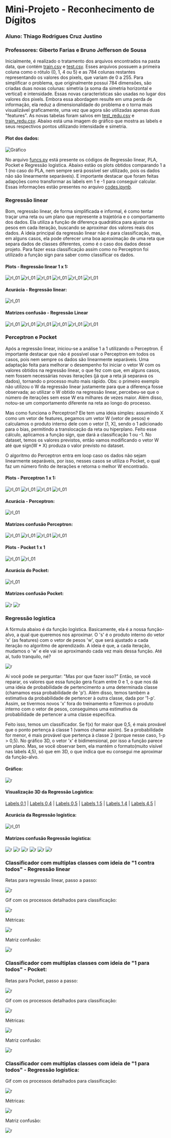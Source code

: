 # **Mini-Projeto** - Reconhecimento de Dígitos
### Aluno: Thiago Rodrigues Cruz Justino
### Professores: Giberto Farias e Bruno Jefferson de Sousa

Inicialmente, é realizado o tratamento dos arquivos encontrados na pasta data, que contém [train.csv](data/train.csv) e [test.csv](data/train.csv). Esses arquivos possuem a primeira coluna como o rótulo (0, 1, 4 ou 5) e as 784 colunas restantes representando os valores dos pixels, que variam de 0 a 255. Para simplificar o problema, que originalmente possui 784 dimensões, são criadas duas novas colunas: simetria (a soma da simetria horizontal e vertical) e intensidade. Essas novas características são usadas no lugar dos valores dos pixels. Embora essa abordagem resulte em uma perda de informação, ela reduz a dimensionalidade do problema e o torna mais visualizável graficamente, uma vez que agora são utilizadas apenas duas "features". As novas tabelas foram salvos em [test_redu.csv](data/teste_redu.csv) e [train_redu.csv](data/train_redu.csv). Abaixo está uma imagem do gráfico que mostra as labels e seus respectivos pontos utilizando intensidade e simetria.
#### Plot dos dados:
![Gráfico](imagens/grafico_int_simetria.png)


No arquivo [funcs.py](funcs.py)
 está presente os códigos de Regressão linear, PLA, Pocket e Regressão logistica. Abaixo estão os plots obtidos comparando 1 a 1 (no caso do PLA, nem sempre será possível ser utilizado, pois os dados não são linearmente separáveis). E importante destacar que foram feitas adapções como transformar as labels em 1 e -1 para conseguir calcular. Essas informações estão presentes no arquivo [codes.ipynb](codes.ipynb).

### Regressão linear
Bom, regressão linear, de forma simplificada e informal, é como tentar traçar uma reta ou um plano que represente a trajetória e o comportamento dos dados. Ela utiliza a função de diferença quadrática para ajustar os pesos em cada iteração, buscando se aproximar dos valores reais dos dados. A ideia principal da regressão linear não é para classificação, mas, em alguns casos, ela pode oferecer uma boa aproximação de uma reta que separa dados de classes diferentes, como é o caso dos dados desse projeto. Para fazer essa classificação assim como no Perceptron foi utilizado a função sign para saber como classificar os dados.

#### Plots - Regressão linear 1 x 1:
 ![rl_01](imagens/rl_0_1.png)
 ![rl_01](imagens/rl_0_4.png)
 ![rl_01](imagens/rl_0_5.png)
 ![rl_01](imagens/rl_1_4.png)
 ![rl_01](imagens/rl_1_5.png)
 ![rl_01](imagens/rl_4_5.png)
#### Acurácia - Regressão linear:
![rl_01](imagens/accuracy_table.png) 
#### Matrizes confusão - Regressão Linear
![rl_01](imagens/mc_lr_1_5.png)
![rl_01](imagens/mc_lr_0_1.png)
![rl_01](imagens/mc_lr_0_4.png)
![rl_01](imagens/mc_lr_0_5.png)
![rl_01](imagens/mc_lr_1_4.png)
![rl_01](imagens/mc_lr_4_5.png)

### Perceptron e Pocket

Após a regressão linear, iniciou-se a análise 1 a 1 utilizando o Perceptron. É importante destacar que não é possível usar o Perceptron em todos os casos, pois nem sempre os dados são linearmente separáveis. Uma adaptação feita para melhorar o desempenho foi iniciar o vetor W com os valores obtidos na regressão linear, o que fez com que, em alguns casos, nem fossem necessárias novas iterações (já que a reta já separava os dados), tornando o processo muito mais rápido. Obs: o primeiro exemplo não utilizou o W da regressão linear justamente para que a diferença fosse observada; ao utilizar o W obtido na regressão linear, percebeu-se que o número de iterações sem esse W era milhares de vezes maior. Além disso, notou-se um comportamento diferente na reta ao longo do processo.

Mas como funciona o Perceptron? Ele tem uma ideia simples: assumindo X como um vetor de features, pegamos um vetor W (vetor de pesos) e calculamos o produto interno dele com o vetor [1, X], sendo o 1 adicionado para o bias, permitindo a translocação da reta ou hiperplano. Feito esse cálculo, aplicamos a função sign, que dará a classificação 1 ou -1. No dataset, temos os valores previstos, então vamos modificando o vetor W até que sign(W * X) produza o valor previsto no dataset.

O algoritmo do Perceptron entra em loop caso os dados não sejam linearmente separáveis, por isso, nesses casos se utiliza o Pocket, o qual faz um número finito de iterações e retorna o melhor W encontrado.

#### Plots - Perceptron 1 x 1:
![rl_01](imagens/perc_1_5.png)
![rl_01](imagens/perc_0_1.png)
![rl_01](imagens/perc_0_4.png)
![rl_01](imagens/perc_1_4.png)
#### Acurácia - Perceptron:
![rl_01](imagens/accuracy_table2.png) 
#### Matrizes confusão Perceptron:
![rl_01](imagens/mc_perc_0_1.png)
![rl_01](imagens/mc_perc_0_4.png)
![rl_01](imagens/mc_perc_1_5.png)
![rl_01](imagens/mc_perc_1_4.png)

#### Plots - Pocket 1 x 1
![rl_01](imagens/pocket_plot_0_5.png)
![rl_01](imagens/pocket_plot_4_5.png)

#### Acurácia do Pocket:
![rl_01](imagens/accuracy_table3.png)
#### Matrizes confusão Pocket:
![r](imagens/mc_pocket_0_5.png)
![r](imagens/mc_pocket_4_5.png)

### Regressão logística

  A fórmula abaixo é da função logística. Basicamente, ela é a nossa função-alvo, a qual que queremos nos aproximar. O 's' é o produto interno do vetor 'x' (as features) com o vetor de pesos 'w', que será ajustado a cada iteração no algoritmo de aprendizado. A ideia é que, a cada iteração, mudamos o 'w' e ele vai se aproximando cada vez mais dessa função. Até aí, tudo tranquilo, né?

![r](imagens/func_log.png)

Aí você pode se perguntar: "Mas por que fazer isso?" Então, se você reparar, os valores que essa função gera ficam entre 0 e 1, o que nos dá uma ideia de probabilidade de pertencimento a uma determinada classe (chamamos essa probabilidade de 'p'). Além disso, temos também a estimativa da probabilidade de pertencer à outra classe, dada por '1-p'. Assim, se tivermos novos 'x' fora do treinamento e fizermos o produto interno com o vetor de pesos, conseguimos uma estimativa da probabilidade de pertencer a uma classe específica.

Feito isso, temos um classificador. Se f(x) for maior que 0,5, é mais provável que o ponto pertença à classe 1 (vamos chamar assim). Se a probabilidade for menor, é mais provável que pertença à classe 2 (porque nesse caso, 1-p > 0,5). No gráfico 3D, o vetor 'x' é bidimensional, por isso a função parece um plano. Mas, se você observar bem, ela mantém o formato(muito visível nas labels 4,5), só que em 3D, o que indica que eu consegui me aproximar da função-alvo.
#### Gráfico:

![r](imagens/logistic_regression_plot.png)
#### Visualização 3D da Regressão Logística:

[Labels 0,1](https://thiagorcj.github.io/Projeto_ML/logistic_regression_3d_plot_0_1.html) |
[Labels 0,4](https://thiagorcj.github.io/Projeto_ML/logistic_regression_3d_plot_0_4.html) |
[Labels 0,5](https://thiagorcj.github.io/Projeto_ML/logistic_regression_3d_plot_0_5.html) |
[Labels 1,5](https://thiagorcj.github.io/Projeto_ML/logistic_regression_3d_plot_1_5.html) |
[Labels 1,4](https://thiagorcj.github.io/Projeto_ML/logistic_regression_3d_plot_1_4.html) |
[Labels 4,5](https://thiagorcj.github.io/Projeto_ML/logistic_regression_3d_plot_4_5.html) |

#### Acurácia da Regressão logística:
![rl_01](imagens/accuracy_table4.png) 

#### Matrizes confusão Regressão logística:
![r](imagens/rlo_plot_1_5.png)
![r](imagens/rlo_plot_0_1.png)
![r](imagens/rlo_plot_0_4.png)
![r](imagens/rlo_plot_0_5.png)
![r](imagens/rlo_plot_1_4.png)
![r](imagens/rlo_plot_4_5.png)

### Classificador com multiplas classes com ideia de "1 contra todos" - Regressão linear
Retas para regressão linear, passo a passo:

![r](imagens/all_decision_boundaries1.png)

Gif com os processos detalhados para classificação:

![r](temp_images/decision_boundaries.gif)

Métricas:

![r](imagens/accuracy_all_table.png)

Matriz confusão:

![r](imagens/matriz_all.png)

### Classificador com multiplas classes com ideia de "1 para todos" - Pocket:

Retas para Pocket, passo a passo:

![r](imagens/all_decision_boundaries.png)

Gif com os processos detalhados para classificação:

![r](temp_images2/decision_boundaries2.gif)

Métricas:

![r](imagens/accuracy_all_table2.png)

Matriz confusão:

![r](imagens/matriz_all2.png)

### Classificador com multiplas classes com ideia de "1 para todos" - Regressão logística:

Gif com os processos detalhados para classificação:

![r](temp_images3/decision_boundaries3.gif)

Métricas:

![r](imagens/accuracy_all_table3.png)

Matriz confusão:

![r](imagens/matriz_all3.png)

